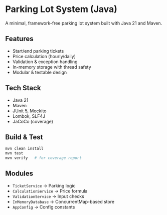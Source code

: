 # Parking Lot System (Java)

A minimal, framework-free parking lot system built with Java 21 and Maven.

## Features

- Start/end parking tickets
- Price calculation (hourly/daily)
- Validation & exception handling
- In-memory storage with thread safety
- Modular & testable design

## Tech Stack

- Java 21
- Maven
- JUnit 5, Mockito
- Lombok, SLF4J
- JaCoCo (coverage)

## Build & Test

```bash
mvn clean install
mvn test
mvn verify   # for coverage report
````

## Modules

* `TicketService` → Parking logic
* `CalculationService` → Price formula
* `ValidationService` → Input checks
* `InMemoryDatabase` → ConcurrentMap-based store
* `AppConfig` → Config constants
